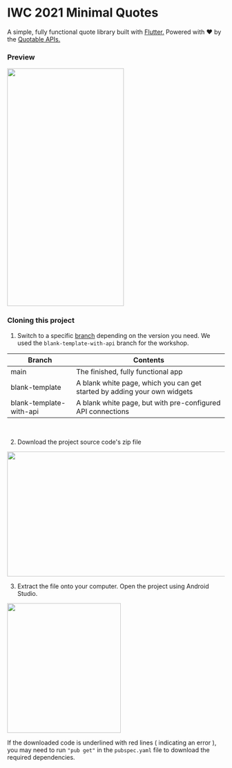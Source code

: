# IWC 2021 Minimal Quotes

A simple, fully functional quote library built with [Flutter.](https://flutter.dev/) Powered with ❤️ by the [Quotable APIs.](https://github.com/lukePeavey/quotable)

### Preview 

<img src="https://user-images.githubusercontent.com/33112835/122793296-9b543000-d2ed-11eb-93f0-faeac8e36e9a.png" width="270" height="550"/>

### Cloning this project 

1. Switch to a specific [branch](https://imgur.com/a/XsTQ7xj) depending on the version you need. We used the `blank-template-with-api` branch for the workshop. 

| Branch  | Contents |
| ------------- | ------------- |
| main | The finished, fully functional app  |
| blank-template | A blank white page, which you can get started by adding your own widgets  |
| blank-template-with-api | A blank white page, but with pre-configured API connections | 

<br>

2. Download the project source code's zip file

<img src="https://user-images.githubusercontent.com/33112835/122794830-42859700-d2ef-11eb-94d2-131dddf7c7f1.png" width="652" height="289"/>

<br>

3. Extract the file onto your computer. Open the project using Android Studio. 

<img src="https://user-images.githubusercontent.com/33112835/122795354-d0618200-d2ef-11eb-9e66-c32eeee83f92.png" width="263" height="300"/>

If the downloaded code is underlined with red lines ( indicating an error ), you may need to run `"pub get"` in the `pubspec.yaml` file to download the required dependencies. 
